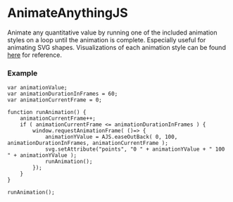 # AnimateAnythingJS

Animate any quantitative value by running one of the included animation styles on a loop until the animation is complete. Especially useful for animating SVG shapes. Visualizations of each animation style can be found [here](https://easings.net/en) for reference.

### Example

```
var animationValue;
var animationDurationInFrames = 60;
var animationCurrentFrame = 0;

function runAnimation() {
	animationCurrentFrame++;
	if ( animationCurrentFrame <= animationDurationInFrames ) {
		window.requestAnimationFrame( ()=> { 
			animationYValue = AJS.easeOutBack( 0, 100, animationDurationInFrames, animationCurrentFrame );
			svg.setAttribute("points", "0 " + animationYValue + " 100 " + animationYValue );
			runAnimation();
		});
	} 
}

runAnimation();
```
